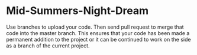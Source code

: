# Mid-Summers-Night-Dream
Use branches to upload your code. Then send pull request to merge that code into the master branch. This ensures that your code has been made a permanent addition to the project or it can be continued to work on the side as a branch of the current project.
